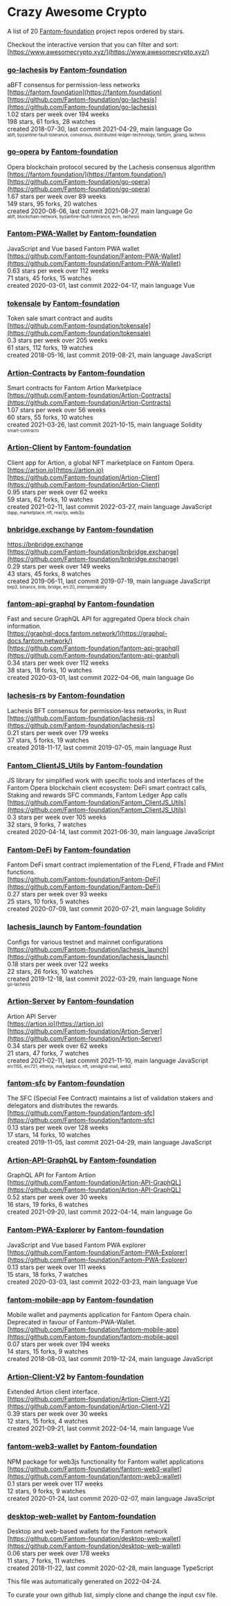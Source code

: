 # Crazy Awesome Crypto
A list of 20 [Fantom-foundation](https://github.com/Fantom-foundation) project repos ordered by stars.  

Checkout the interactive version that you can filter and sort: 
[https://www.awesomecrypto.xyz/](https://www.awesomecrypto.xyz/)  


### [go-lachesis](https://github.com/Fantom-foundation/go-lachesis) by [Fantom-foundation](https://github.com/Fantom-foundation)  
aBFT consensus for permission-less networks  
[https://fantom.foundation](https://fantom.foundation)  
[https://github.com/Fantom-foundation/go-lachesis](https://github.com/Fantom-foundation/go-lachesis)  
1.02 stars per week over 194 weeks  
198 stars, 61 forks, 28 watches  
created 2018-07-30, last commit 2021-04-29, main language Go  
<sub><sup>abft, byzantine-fault-tolerance, consensus, disitributed-ledger-technology, fantom, golang, lachesis</sup></sub>


### [go-opera](https://github.com/Fantom-foundation/go-opera) by [Fantom-foundation](https://github.com/Fantom-foundation)  
Opera blockchain protocol secured by the Lachesis consensus algorithm  
[https://fantom.foundation/](https://fantom.foundation/)  
[https://github.com/Fantom-foundation/go-opera](https://github.com/Fantom-foundation/go-opera)  
1.67 stars per week over 89 weeks  
149 stars, 95 forks, 20 watches  
created 2020-08-06, last commit 2021-08-27, main language Go  
<sub><sup>abft, blockchain-network, byzantine-fault-tolerance, evm, lachesis</sup></sub>


### [Fantom-PWA-Wallet](https://github.com/Fantom-foundation/Fantom-PWA-Wallet) by [Fantom-foundation](https://github.com/Fantom-foundation)  
JavaScript and Vue based Fantom PWA wallet  
[https://github.com/Fantom-foundation/Fantom-PWA-Wallet](https://github.com/Fantom-foundation/Fantom-PWA-Wallet)  
0.63 stars per week over 112 weeks  
71 stars, 45 forks, 15 watches  
created 2020-03-01, last commit 2022-04-17, main language Vue  


### [tokensale](https://github.com/Fantom-foundation/tokensale) by [Fantom-foundation](https://github.com/Fantom-foundation)  
Token sale smart contract and audits  
[https://github.com/Fantom-foundation/tokensale](https://github.com/Fantom-foundation/tokensale)  
0.3 stars per week over 205 weeks  
61 stars, 112 forks, 19 watches  
created 2018-05-16, last commit 2019-08-21, main language JavaScript  


### [Artion-Contracts](https://github.com/Fantom-foundation/Artion-Contracts) by [Fantom-foundation](https://github.com/Fantom-foundation)  
Smart contracts for Fantom Artion Marketplace  
[https://github.com/Fantom-foundation/Artion-Contracts](https://github.com/Fantom-foundation/Artion-Contracts)  
1.07 stars per week over 56 weeks  
60 stars, 55 forks, 10 watches  
created 2021-03-26, last commit 2021-10-15, main language Solidity  
<sub><sup>smart-contracts</sup></sub>


### [Artion-Client](https://github.com/Fantom-foundation/Artion-Client) by [Fantom-foundation](https://github.com/Fantom-foundation)  
Client app for Artion, a global NFT marketplace on Fantom Opera.  
[https://artion.io](https://artion.io)  
[https://github.com/Fantom-foundation/Artion-Client](https://github.com/Fantom-foundation/Artion-Client)  
0.95 stars per week over 62 weeks  
59 stars, 62 forks, 10 watches  
created 2021-02-11, last commit 2022-03-27, main language JavaScript  
<sub><sup>dapp, marketplace, nft, reactjs, web3js</sup></sub>


### [bnbridge.exchange](https://github.com/Fantom-foundation/bnbridge.exchange) by [Fantom-foundation](https://github.com/Fantom-foundation)  
https://bnbridge.exchange  
[https://github.com/Fantom-foundation/bnbridge.exchange](https://github.com/Fantom-foundation/bnbridge.exchange)  
0.29 stars per week over 149 weeks  
43 stars, 45 forks, 8 watches  
created 2019-06-11, last commit 2019-07-19, main language JavaScript  
<sub><sup>bep2, binance, bnb, bridge, erc20, interoperability</sup></sub>


### [fantom-api-graphql](https://github.com/Fantom-foundation/fantom-api-graphql) by [Fantom-foundation](https://github.com/Fantom-foundation)  
Fast and secure GraphQL API for aggregated Opera block chain information.  
[https://graphql-docs.fantom.network/](https://graphql-docs.fantom.network/)  
[https://github.com/Fantom-foundation/fantom-api-graphql](https://github.com/Fantom-foundation/fantom-api-graphql)  
0.34 stars per week over 112 weeks  
38 stars, 18 forks, 10 watches  
created 2020-03-01, last commit 2022-04-06, main language Go  


### [lachesis-rs](https://github.com/Fantom-foundation/lachesis-rs) by [Fantom-foundation](https://github.com/Fantom-foundation)  
Lachesis BFT consensus for permission-less networks, in Rust  
[https://github.com/Fantom-foundation/lachesis-rs](https://github.com/Fantom-foundation/lachesis-rs)  
0.21 stars per week over 179 weeks  
37 stars, 5 forks, 19 watches  
created 2018-11-17, last commit 2019-07-05, main language Rust  


### [Fantom_ClientJS_Utils](https://github.com/Fantom-foundation/Fantom_ClientJS_Utils) by [Fantom-foundation](https://github.com/Fantom-foundation)  
JS library for simplified work with specific tools and interfaces of the Fantom Opera blockchain client ecosystem: DeFi smart contract calls, Staking and rewards  SFC commands, Fantom Ledger App calls  
[https://github.com/Fantom-foundation/Fantom_ClientJS_Utils](https://github.com/Fantom-foundation/Fantom_ClientJS_Utils)  
0.3 stars per week over 105 weeks  
32 stars, 9 forks, 7 watches  
created 2020-04-14, last commit 2021-06-30, main language JavaScript  


### [Fantom-DeFi](https://github.com/Fantom-foundation/Fantom-DeFi) by [Fantom-foundation](https://github.com/Fantom-foundation)  
Fantom DeFi smart contract implementation of the FLend, FTrade and FMint functions.  
[https://github.com/Fantom-foundation/Fantom-DeFi](https://github.com/Fantom-foundation/Fantom-DeFi)  
0.27 stars per week over 93 weeks  
25 stars, 10 forks, 5 watches  
created 2020-07-09, last commit 2020-07-21, main language Solidity  


### [lachesis_launch](https://github.com/Fantom-foundation/lachesis_launch) by [Fantom-foundation](https://github.com/Fantom-foundation)  
Configs for various testnet and mainnet configurations  
[https://github.com/Fantom-foundation/lachesis_launch](https://github.com/Fantom-foundation/lachesis_launch)  
0.18 stars per week over 122 weeks  
22 stars, 26 forks, 10 watches  
created 2019-12-18, last commit 2022-03-29, main language None  
<sub><sup>go-lachesis</sup></sub>


### [Artion-Server](https://github.com/Fantom-foundation/Artion-Server) by [Fantom-foundation](https://github.com/Fantom-foundation)  
Artion API Server  
[https://artion.io](https://artion.io)  
[https://github.com/Fantom-foundation/Artion-Server](https://github.com/Fantom-foundation/Artion-Server)  
0.34 stars per week over 62 weeks  
21 stars, 47 forks, 7 watches  
created 2021-02-11, last commit 2021-11-10, main language JavaScript  
<sub><sup>erc1155, erc721, etherjs, marketplace, nft, sendgrid-mail, web3</sup></sub>


### [fantom-sfc](https://github.com/Fantom-foundation/fantom-sfc) by [Fantom-foundation](https://github.com/Fantom-foundation)  
The SFC (Special Fee Contract) maintains a list of validation stakers and delegators and distributes the rewards.  
[https://github.com/Fantom-foundation/fantom-sfc](https://github.com/Fantom-foundation/fantom-sfc)  
0.13 stars per week over 128 weeks  
17 stars, 14 forks, 10 watches  
created 2019-11-05, last commit 2021-04-29, main language JavaScript  


### [Artion-API-GraphQL](https://github.com/Fantom-foundation/Artion-API-GraphQL) by [Fantom-foundation](https://github.com/Fantom-foundation)  
GraphQL API for Fantom Artion  
[https://github.com/Fantom-foundation/Artion-API-GraphQL](https://github.com/Fantom-foundation/Artion-API-GraphQL)  
0.52 stars per week over 30 weeks  
16 stars, 19 forks, 6 watches  
created 2021-09-20, last commit 2022-04-14, main language Go  


### [Fantom-PWA-Explorer](https://github.com/Fantom-foundation/Fantom-PWA-Explorer) by [Fantom-foundation](https://github.com/Fantom-foundation)  
JavaScript and Vue based Fantom PWA explorer  
[https://github.com/Fantom-foundation/Fantom-PWA-Explorer](https://github.com/Fantom-foundation/Fantom-PWA-Explorer)  
0.13 stars per week over 111 weeks  
15 stars, 18 forks, 7 watches  
created 2020-03-03, last commit 2022-03-23, main language Vue  


### [fantom-mobile-app](https://github.com/Fantom-foundation/fantom-mobile-app) by [Fantom-foundation](https://github.com/Fantom-foundation)  
Mobile wallet and payments application for Fantom Opera chain. Deprecated in favour of Fantom-PWA-Wallet.  
[https://github.com/Fantom-foundation/fantom-mobile-app](https://github.com/Fantom-foundation/fantom-mobile-app)  
0.07 stars per week over 194 weeks  
14 stars, 15 forks, 9 watches  
created 2018-08-03, last commit 2019-12-24, main language JavaScript  


### [Artion-Client-V2](https://github.com/Fantom-foundation/Artion-Client-V2) by [Fantom-foundation](https://github.com/Fantom-foundation)  
Extended Artion client interface.  
[https://github.com/Fantom-foundation/Artion-Client-V2](https://github.com/Fantom-foundation/Artion-Client-V2)  
0.39 stars per week over 30 weeks  
12 stars, 15 forks, 4 watches  
created 2021-09-21, last commit 2022-04-14, main language Vue  


### [fantom-web3-wallet](https://github.com/Fantom-foundation/fantom-web3-wallet) by [Fantom-foundation](https://github.com/Fantom-foundation)  
NPM package for web3js functionality for Fantom wallet applications  
[https://github.com/Fantom-foundation/fantom-web3-wallet](https://github.com/Fantom-foundation/fantom-web3-wallet)  
0.1 stars per week over 117 weeks  
12 stars, 9 forks, 9 watches  
created 2020-01-24, last commit 2020-02-07, main language JavaScript  


### [desktop-web-wallet](https://github.com/Fantom-foundation/desktop-web-wallet) by [Fantom-foundation](https://github.com/Fantom-foundation)  
Desktop and web-based wallets for the Fantom network  
[https://github.com/Fantom-foundation/desktop-web-wallet](https://github.com/Fantom-foundation/desktop-web-wallet)  
0.06 stars per week over 178 weeks  
11 stars, 7 forks, 11 watches  
created 2018-11-22, last commit 2020-02-28, main language TypeScript  


This file was automatically generated on 2022-04-24.  

To curate your own github list, simply clone and change the input csv file.  